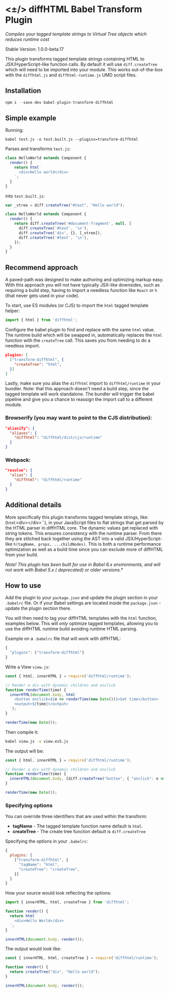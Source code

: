 # <±/> diffHTML Babel Transform Plugin

*Compiles your tagged template strings to Virtual Tree objects which reduces
runtime cost*

Stable Version: 1.0.0-beta.17

This plugin transforms tagged template strings containing HTML to
JSX/HyperScript-like function calls. By default it will use `diff.createTree`
which will need to be imported into your module. This works out-of-the-box with
the `diffhtml.js` and `diffhtml-runtime.js` UMD script files.

## Installation

``` javascript
npm i --save-dev babel-plugin-transform-diffhtml
```

## Simple example

Running:

```
babel test.js -o test.built.js --plugins=transform-diffhtml
```

Parses and transforms `test.js`:

``` js
class HelloWorld extends Component {
  render() {
    return html`
      <div>Hello world</div>
    `;
  }
}
```

into `test.built.js`:

``` js
var _vtree = diff.createTree("#text", "Hello world");

class HelloWorld extends Component {
  render() {
    return diff.createTree('#document-fragment', null, [
      diff.createTree('#text', '\n'),
      diff.createTree('div', {}, [_vtree]),
      diff.createTree('#text', '\n'),
    ]);
  }
}
```

## Recommend approach

A paved-path was designed to make authoring and optimizing markup easy. With
this approach you will not have typically JSX-like downsides, such as requiring
a build step, having to import a needless function like `React` or `h` (that
never gets used in your code).

To start, use ES modules (or CJS) to import the `html` tagged template helper:

``` js
import { html } from 'diffhtml';
```

Configure the babel plugin to find and replace with the same `html` value. The
runtime build which will be swapped in, automatically replaces the `html`
function with the `createTree` call. This saves you from needing to do a
needless import.

``` json
plugins: [
  ["transform-diffhtml", {
    "createTree": "html",
  }]
]
```

Lastly, make sure you alias the `diffhtml` import to `diffhtml/runtime` in your
bundler. Note: that this approach doesn't need a build step, since the tagged
template will work standalone. The bundler will trigger the babel pipeline and
give you a chance to reassign the import call to a different module.

### Browserify (you may want to point to the CJS distribution):

``` json
"aliasify": {
  "aliases": {
    "diffhtml": "diffhtml/dist/cjs/runtime"
  }
}
```

### Webpack:

``` json
"resolve": {
  "alias": {
    "diffhtml": "diffhtml/runtime"
  }
}
```

## Additional details

More specifically this plugin transforms tagged template strings, like:
(`html`&lt;div&gt;&lt;/div&gt;``), in your JavaScript files to flat strings
that get parsed by the HTML parser in diffHTML core. The dynamic values get
replaced with string tokens. This ensures consistency with the runtime parser.
From there they are stitched back together using the AST into a valid
JSX/HyperScript-like `h(tagName, props, ...childNodes)`. This is both a runtime
performance optimization as well as a build time since you can exclude more of
diffHTML from your build.

**Note!* This plugin has been built for use in Babel 6.x environments, and will
not work with Babel 5.x ( *deprecated*) or older versions.**

## How to use

Add the plugin to your `package.json` and update the plugin section in your
`.babelrc` file. Or if your Babel settings are located inside the
`package.json` - update the plugin section there.

You will then need to tag your diffHTML templates with the `html` function,
examples below. This will *only* optimize tagged templates, allowing you to
use the diffHTML runtime build avoiding runtime HTML parsing.

Example on a `.babelrc` file that will work with diffHTML:


``` javascript
{   
  "plugins": ["transform-diffhtml"]
}
```

Write a View `view.js`:

``` javascript
const { html, innerHTML } = require('diffhtml/runtime');

// Render a div with dynamic children and onclick
function renderTime(time) {
  innerHTML(document.body, html`
    <button onclick=${e => renderTime(new Date())}>Get time</button>
    <output>${time}</output>
  `);
}

renderTime(new Date());
```

Then compile it:

``` sh
babel view.js -o view.es5.js
```

The output will be:

``` js
const { html, innerHTML } = require('diffhtml/runtime');

// Render a div with dynamic children and onclick
function renderTime(time) {
  innerHTML(document.body, [diff.createTree("button", { "onclick": e => renderTime(new Date()) }, [diff.createTree('#text', "Get time")]), diff.createTree('#text', "\n    "), diff.createTree("output", {}, [diff.createTree(time)])]);
}

renderTime(new Date());
```

### Specifying options

You can override three identifiers that are used within the transform:

- **tagName** - The tagged template function name default is `html`.
- **createTree** - The create tree function default is `diff.createTree`

Specifying the options in your `.babelrc`:

``` javascript
{
  plugins: [
    ["transform-diffhtml", {
      "tagName": "html",
      "createTree": "createTree",
    }]
  ]
}
```

How your source would look reflecting the options:

``` javascript
import { innerHTML, html, createTree } from 'diffhtml';

function render() {
  return html`
    <div>Hello World</div>
  `;
}

innerHTML(document.body, render());
```

The output would look like:

``` js
const { innerHTML, html, createTree } = require('diffhtml/runtime');

function render() {
  return createTree("div", "Hello world");
}

innerHTML(document.body, render());
```
